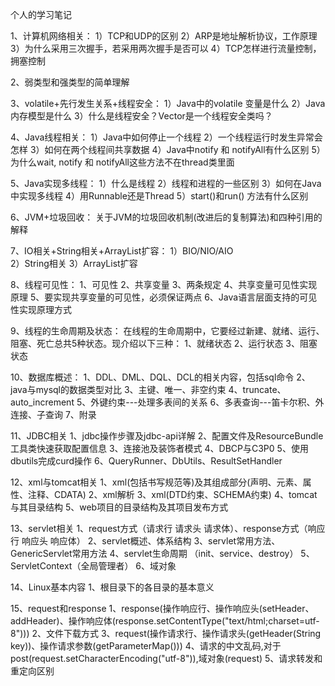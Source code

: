 个人的学习笔记

1、计算机网络相关：
	1）TCP和UDP的区别
	2）ARP是地址解析协议，工作原理
	3）为什么采用三次握手，若采用两次握手是否可以
	4）TCP怎样进行流量控制，拥塞控制

2、弱类型和强类型的简单理解

3、volatile+先行发生关系+线程安全：
	1）Java中的volatile 变量是什么
	2）Java内存模型是什么
	3）什么是线程安全？Vector是一个线程安全类吗？

4、Java线程相关：
	1）Java中如何停止一个线程
	2）一个线程运行时发生异常会怎样
	3）如何在两个线程间共享数据
	4）Java中notify 和 notifyAll有什么区别
	5）为什么wait, notify 和 notifyAll这些方法不在thread类里面

5、Java实现多线程：
	1）什么是线程
	2）线程和进程的一些区别
	3）如何在Java中实现多线程
	4）用Runnable还是Thread
	5）start()和run() 方法有什么区别

6、JVM+垃圾回收：
	关于JVM的垃圾回收机制(改进后的复制算法)和四种引用的解释

7、IO相关+String相关+ArrayList扩容：
	1）BIO/NIO/AIO	
	2）String相关
	3）ArrayList扩容

8、线程可见性：
	1、可见性
	2、共享变量
	3、两条规定
	4、共享变量可见性实现原理
	5、要实现共享变量的可见性，必须保证两点
	6、Java语言层面支持的可见性实现原理方式
	
9、线程的生命周期及状态：
	在线程的生命周期中，它要经过新建、就绪、运行、阻塞、死亡总共5种状态。现介绍以下三种：
		1、就绪状态
		2、运行状态
		3、阻塞状态
		
10、数据库概述：
	1、DDL、DML、DQL、DCL的相关内容，包括sql命令
	2、java与mysql的数据类型对比
	3、主键、唯一、非空约束
	4、truncate、auto_increment
	5、外键约束---处理多表间的关系
	6、多表查询---笛卡尔积、外连接、子查询
	7、附录
	
11、JDBC相关
	1、jdbc操作步骤及jdbc-api详解
	2、配置文件及ResourceBundle工具类快速获取配置信息
	3、连接池及装饰者模式
	4、DBCP与C3P0
	5、使用dbutils完成curd操作
	6、QueryRunner、DbUtils、ResultSetHandler
	
12、xml与tomcat相关
	1、xml(包括书写规范等)及其组成部分(声明、元素、属性、注释、CDATA)
	2、xml解析
	3、xml(DTD约束、SCHEMA约束)
	4、tomcat与其目录结构
	5、web项目的目录结构及其项目发布方式
	
13、servlet相关
	1、request方式（请求行 请求头 请求体）、response方式（响应行 响应头 响应体）
	2、servlet概述、体系结构
	3、servlet常用方法、GenericServlet常用方法
	4、servlet生命周期 （init、service、destroy）
	5、ServletContext（全局管理者）
	6、域对象

14、Linux基本内容
	1、根目录下的各目录的基本意义
	
15、request和response
	1、response(操作响应行、操作响应头(setHeader、addHeader)、操作响应体(response.setContentType("text/html;charset=utf-8")))
	2、文件下载方式
	3、request(操作请求行、操作请求头(getHeader(String key))、操作请求参数(getParameterMap()))
	4、请求的中文乱码,对于post(request.setCharacterEncoding("utf-8")),域对象(request)
	5、请求转发和重定向区别
	